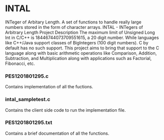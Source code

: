 # INTAL
INTeger of Arbitary Length. A set of functions to handle really large numbers stored in the form of character arrays.
INTAL - INTegers of Arbitrary Length 
Project Description 
The maximum limit of Unsigned Long Int in C/C++ is 18446744073709551615, a 20 digit number. While languages like C++/Java support classes of BigIntegers (100 digit numbers). C by default has no such support. This project aims to bring that support to the C language 
along with basic arithmetic operations like Comparison, Addition, Subtraction, and Multiplication along with applications such as Factorial, Fibonacci, etc. 


### PES1201801295.c
Contains implementation of all the fuctions.

### intal_sampletest.c 
Contains the client side code to run the implementation file.

### PES1201801295.txt
Contains a brief documentation of all the functions.
